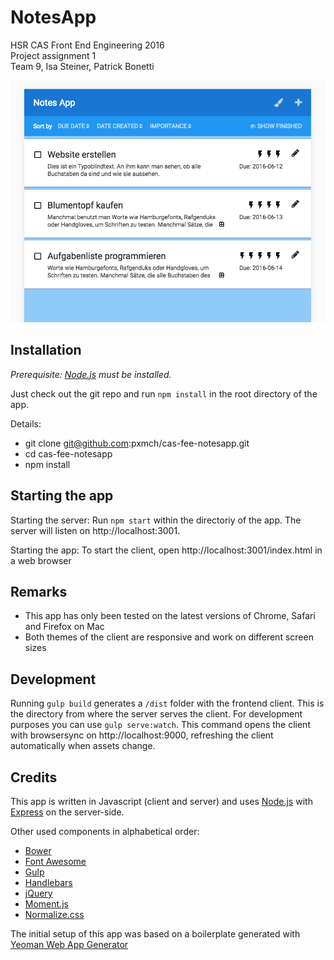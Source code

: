 # NotesApp
HSR CAS Front End Engineering 2016<br>
Project assignment 1<br>
Team 9, Isa Steiner, Patrick Bonetti  


![screenshot of the app](screenshot.png "screenshot of the app")


## Installation

_Prerequisite: [Node.js](https://nodejs.org) must be installed._

Just check out the git repo and run `npm install` in the root directory of the app.

Details:
* git clone git@github.com:pxmch/cas-fee-notesapp.git
* cd cas-fee-notesapp
* npm install


## Starting the app

Starting the server:
Run `npm start` within the directoriy of the app. The server will listen on http://localhost:3001.

Starting the app:
To start the client, open http://localhost:3001/index.html in a web browser

## Remarks
* This app has only been tested on the latest versions of Chrome, Safari and Firefox on Mac
* Both themes of the client are responsive and work on different screen sizes

## Development
Running `gulp build` generates a `/dist` folder with the frontend client. This is the directory from where the server serves the client.
For development purposes you can use `gulp serve:watch`. This command opens the client with browsersync on http://localhost:9000, refreshing the client automatically when assets change. 

## Credits
This app is written in Javascript (client and server) and uses [Node.js](https://nodejs.org/) with
[Express](http://expressjs.com) on the server-side. 

Other used components in alphabetical order:
- [Bower](https://bower.io)
- [Font Awesome](http://fontawesome.io)
- [Gulp](http://gulpjs.com) 
- [Handlebars](http://handlebarsjs.com)
- [jQuery](https://jquery.com)
- [Moment.js](http://momentjs.com/)
- [Normalize.css](https://necolas.github.io/normalize.css/)

The initial setup of this app was based on a boilerplate generated with [Yeoman Web App Generator](https://github.com/yeoman/generator-webapp#readme)
